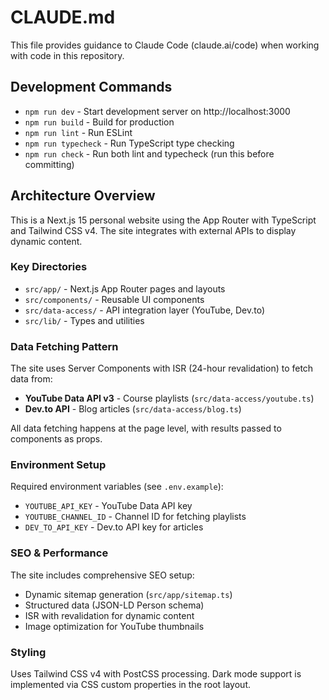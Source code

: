 # CLAUDE.md

This file provides guidance to Claude Code (claude.ai/code) when working with code in this repository.

## Development Commands

- `npm run dev` - Start development server on http://localhost:3000
- `npm run build` - Build for production
- `npm run lint` - Run ESLint
- `npm run typecheck` - Run TypeScript type checking
- `npm run check` - Run both lint and typecheck (run this before committing)

## Architecture Overview

This is a Next.js 15 personal website using the App Router with TypeScript and Tailwind CSS v4. The site integrates with external APIs to display dynamic content.

### Key Directories

- `src/app/` - Next.js App Router pages and layouts
- `src/components/` - Reusable UI components  
- `src/data-access/` - API integration layer (YouTube, Dev.to)
- `src/lib/` - Types and utilities

### Data Fetching Pattern

The site uses Server Components with ISR (24-hour revalidation) to fetch data from:
- **YouTube Data API v3** - Course playlists (`src/data-access/youtube.ts`)
- **Dev.to API** - Blog articles (`src/data-access/blog.ts`)

All data fetching happens at the page level, with results passed to components as props.

### Environment Setup

Required environment variables (see `.env.example`):
- `YOUTUBE_API_KEY` - YouTube Data API key
- `YOUTUBE_CHANNEL_ID` - Channel ID for fetching playlists
- `DEV_TO_API_KEY` - Dev.to API key for articles

### SEO & Performance

The site includes comprehensive SEO setup:
- Dynamic sitemap generation (`src/app/sitemap.ts`)
- Structured data (JSON-LD Person schema)
- ISR with revalidation for dynamic content
- Image optimization for YouTube thumbnails

### Styling

Uses Tailwind CSS v4 with PostCSS processing. Dark mode support is implemented via CSS custom properties in the root layout.